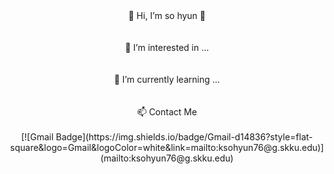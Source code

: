 <div align=center> 🌱 Hi, I’m so hyun 🌱 </div>
<br></br>
<div align=center> 👀 I’m interested in ... </div>
<br></br>
<div align=center> 🌱 I’m currently learning ... </div>
<br></br>
<div align=center> 📫 Contact Me 
<br></br>
[![Gmail Badge](https://img.shields.io/badge/Gmail-d14836?style=flat-square&logo=Gmail&logoColor=white&link=mailto:ksohyun76@g.skku.edu)](mailto:ksohyun76@g.skku.edu) 
  </div>
<!---
sohyun76/sohyun76 is a ✨ special ✨ repository because its `README.md` (this file) appears on your GitHub profile.
You can click the Preview link to take a look at your changes.
--->
